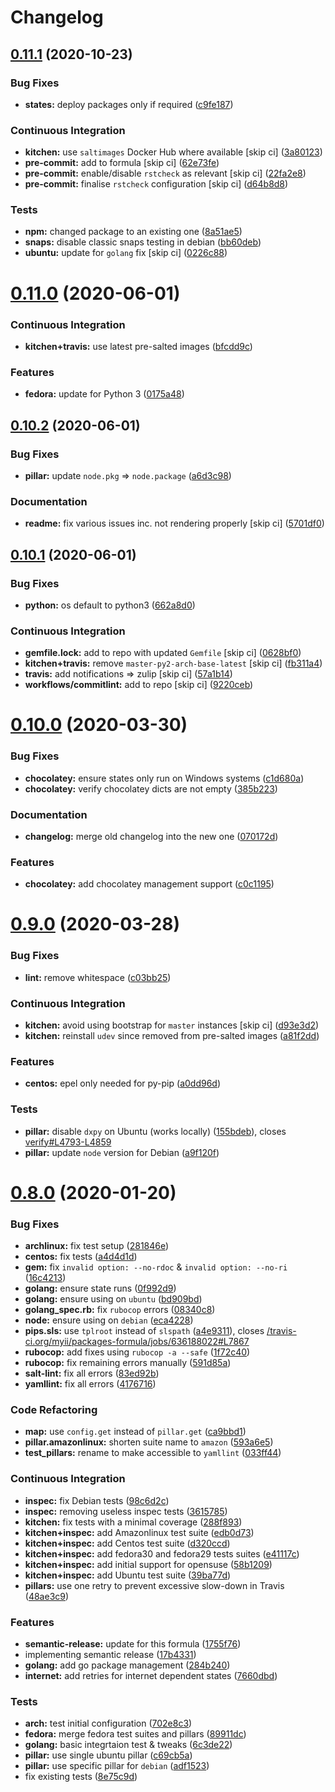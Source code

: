 # Changelog

## [0.11.1](https://github.com/saltstack-formulas/packages-formula/compare/v0.11.0...v0.11.1) (2020-10-23)


### Bug Fixes

* **states:** deploy packages only if required ([c9fe187](https://github.com/saltstack-formulas/packages-formula/commit/c9fe187e1677cc2645d7ed479ab2d32749d38d30))


### Continuous Integration

* **kitchen:** use `saltimages` Docker Hub where available [skip ci] ([3a80123](https://github.com/saltstack-formulas/packages-formula/commit/3a80123db0be1d8f291c606f61634fa2c8597c5e))
* **pre-commit:** add to formula [skip ci] ([62e73fe](https://github.com/saltstack-formulas/packages-formula/commit/62e73fe14cab553603aab6d986199c05457ddcff))
* **pre-commit:** enable/disable `rstcheck` as relevant [skip ci] ([22fa2e8](https://github.com/saltstack-formulas/packages-formula/commit/22fa2e873719d296fab0a9af83c56732b158f275))
* **pre-commit:** finalise `rstcheck` configuration [skip ci] ([d64b8d8](https://github.com/saltstack-formulas/packages-formula/commit/d64b8d8b73fe3ed531c58b6dfdbf5f69201e5cf2))


### Tests

* **npm:** changed package to an existing one ([8a51ae5](https://github.com/saltstack-formulas/packages-formula/commit/8a51ae5f559d5918f37bc0b3fc19da7cc3c88045))
* **snaps:** disable classic snaps testing in debian ([bb60deb](https://github.com/saltstack-formulas/packages-formula/commit/bb60deb20bd7b5cb819f88a1257bba8343729731))
* **ubuntu:** update for `golang` fix [skip ci] ([0226c88](https://github.com/saltstack-formulas/packages-formula/commit/0226c880b8f5b452e6be710b5d1afd3c2d62a6f4))

# [0.11.0](https://github.com/saltstack-formulas/packages-formula/compare/v0.10.2...v0.11.0) (2020-06-01)


### Continuous Integration

* **kitchen+travis:** use latest pre-salted images ([bfcdd9c](https://github.com/saltstack-formulas/packages-formula/commit/bfcdd9cd591837723f8773005e0574815489b61a))


### Features

* **fedora:** update for Python 3 ([0175a48](https://github.com/saltstack-formulas/packages-formula/commit/0175a4811285c4a11f2fa3ac6e4507bc913c0a1d))

## [0.10.2](https://github.com/saltstack-formulas/packages-formula/compare/v0.10.1...v0.10.2) (2020-06-01)


### Bug Fixes

* **pillar:** update `node.pkg` => `node.package` ([a6d3c98](https://github.com/saltstack-formulas/packages-formula/commit/a6d3c98ae7cc3949feb060c95817250513536e8f))


### Documentation

* **readme:** fix various issues inc. not rendering properly [skip ci] ([5701df0](https://github.com/saltstack-formulas/packages-formula/commit/5701df06a9f60d1c3aa717d9a295655c14075223))

## [0.10.1](https://github.com/saltstack-formulas/packages-formula/compare/v0.10.0...v0.10.1) (2020-06-01)


### Bug Fixes

* **python:** os default to python3 ([662a8d0](https://github.com/saltstack-formulas/packages-formula/commit/662a8d092da7c0c6fe92ad6aed974e1c87c1f58d))


### Continuous Integration

* **gemfile.lock:** add to repo with updated `Gemfile` [skip ci] ([0628bf0](https://github.com/saltstack-formulas/packages-formula/commit/0628bf029f0d80f8caab45c191ba28ef2e0af18a))
* **kitchen+travis:** remove `master-py2-arch-base-latest` [skip ci] ([fb311a4](https://github.com/saltstack-formulas/packages-formula/commit/fb311a42074acf58c3e9e39d6281d7faf766dede))
* **travis:** add notifications => zulip [skip ci] ([57a1b14](https://github.com/saltstack-formulas/packages-formula/commit/57a1b1449f7119206f4a7f634b61cb7a6724c494))
* **workflows/commitlint:** add to repo [skip ci] ([9220ceb](https://github.com/saltstack-formulas/packages-formula/commit/9220ceb46b98628a8292e0f5f4cbf24164acc1d5))

# [0.10.0](https://github.com/saltstack-formulas/packages-formula/compare/v0.9.0...v0.10.0) (2020-03-30)


### Bug Fixes

* **chocolatey:** ensure states only run on Windows systems ([c1d680a](https://github.com/saltstack-formulas/packages-formula/commit/c1d680a9dd0863497ca004dcf41378fa0e5707f9))
* **chocolatey:** verify chocolatey dicts are not empty ([385b223](https://github.com/saltstack-formulas/packages-formula/commit/385b2238f4c8bc9389728cc6f90e320bc74b077c))


### Documentation

* **changelog:** merge old changelog into the new one ([070172d](https://github.com/saltstack-formulas/packages-formula/commit/070172db89f2762b11c73c8d149619ce1f197167))


### Features

* **chocolatey:** add chocolatey management support ([c0c1195](https://github.com/saltstack-formulas/packages-formula/commit/c0c119524228e30ed19f6fe8714d47b06915ff43))

# [0.9.0](https://github.com/saltstack-formulas/packages-formula/compare/v0.8.0...v0.9.0) (2020-03-28)


### Bug Fixes

* **lint:** remove whitespace ([c03bb25](https://github.com/saltstack-formulas/packages-formula/commit/c03bb255317716543c092431adf19cac2c0e7463))


### Continuous Integration

* **kitchen:** avoid using bootstrap for `master` instances [skip ci] ([d93e3d2](https://github.com/saltstack-formulas/packages-formula/commit/d93e3d2584b2a5a0e65458b65a104f188568251b))
* **kitchen:** reinstall `udev` since removed from pre-salted images ([a81f2dd](https://github.com/saltstack-formulas/packages-formula/commit/a81f2dd4b337ebe2a898ed8ed91e585e5f19b254))


### Features

* **centos:** epel only needed for py-pip ([a0dd96d](https://github.com/saltstack-formulas/packages-formula/commit/a0dd96d6635306a675f89b2b607db4abc4096251))


### Tests

* **pillar:** disable `dxpy` on Ubuntu (works locally) ([155bdeb](https://github.com/saltstack-formulas/packages-formula/commit/155bdeb7b92d2d06a8d2147e21ad46dff9433aee)), closes [verify#L4793-L4859](https://github.com/verify/issues/L4793-L4859)
* **pillar:** update `node` version for Debian ([a9f120f](https://github.com/saltstack-formulas/packages-formula/commit/a9f120fa6aea35e96ff3d1ef2338bfaeb742afdf))

# [0.8.0](https://github.com/saltstack-formulas/packages-formula/compare/v0.7.0...v0.8.0) (2020-01-20)


### Bug Fixes

* **archlinux:** fix test setup ([281846e](https://github.com/saltstack-formulas/packages-formula/commit/281846e79165872a17d8bd143f2f6b05e0b4da9b))
* **centos:** fix tests ([a4d4d1d](https://github.com/saltstack-formulas/packages-formula/commit/a4d4d1dc734add260ca9b408a67754663c4636bb))
* **gem:** fix `invalid option: --no-rdoc` & `invalid option: --no-ri` ([16c4213](https://github.com/saltstack-formulas/packages-formula/commit/16c4213ab99204e01a040155782a9c158f64e2a9))
* **golang:** ensure state runs ([0f992d9](https://github.com/saltstack-formulas/packages-formula/commit/0f992d9c17b36b37078ac3866b9d2ec4240ebf0b))
* **golang:** ensure using on `ubuntu` ([bd909bd](https://github.com/saltstack-formulas/packages-formula/commit/bd909bd1b63d5678431789980f4650dcb8246012))
* **golang_spec.rb:** fix `rubocop` errors ([08340c8](https://github.com/saltstack-formulas/packages-formula/commit/08340c857a54d67b8310a69558c45c37fd5600fb))
* **node:** ensure using on `debian` ([eca4228](https://github.com/saltstack-formulas/packages-formula/commit/eca4228906d119803a8e0bcf8c4eac33c1babeb3))
* **pips.sls:** use `tplroot` instead of `slspath` ([a4e9311](https://github.com/saltstack-formulas/packages-formula/commit/a4e9311a357808fd608c0e0de638ec3d4889235b)), closes [/travis-ci.org/myii/packages-formula/jobs/636188022#L7867](https://github.com//travis-ci.org/myii/packages-formula/jobs/636188022/issues/L7867)
* **rubocop:** add fixes using `rubocop -a --safe` ([1f72c40](https://github.com/saltstack-formulas/packages-formula/commit/1f72c405de9dd01de1070e37d7d8cbdea41e66ad))
* **rubocop:** fix remaining errors manually ([591d85a](https://github.com/saltstack-formulas/packages-formula/commit/591d85ab5725e6eb45122adebff6c66d894d86ec))
* **salt-lint:** fix all errors ([83ed92b](https://github.com/saltstack-formulas/packages-formula/commit/83ed92bf64ab63ce2a3e0af3f93bb7bb16f87be7))
* **yamllint:** fix all errors ([4176716](https://github.com/saltstack-formulas/packages-formula/commit/4176716f7e45bf9023b29c79e2de4572b1a4e5ec))


### Code Refactoring

* **map:** use `config.get` instead of `pillar.get` ([ca9bbd1](https://github.com/saltstack-formulas/packages-formula/commit/ca9bbd15a12b2ff5df69fc2c17cb8ace12f095fe))
* **pillar.amazonlinux:** shorten suite name to `amazon` ([593a6e5](https://github.com/saltstack-formulas/packages-formula/commit/593a6e5e65557aaca186065314543aa17d13d8f1))
* **test_pillars:** rename to make accessible to `yamllint` ([033ff44](https://github.com/saltstack-formulas/packages-formula/commit/033ff4453f7c2a3cc23785425b10705ecb6fbaa9))


### Continuous Integration

* **inspec:** fix Debian tests ([98c6d2c](https://github.com/saltstack-formulas/packages-formula/commit/98c6d2c9bad3e0c4caad51fd27bde3192cf6df0f))
* **inspec:** removing useless inspec tests ([3615785](https://github.com/saltstack-formulas/packages-formula/commit/3615785e52c671d32fe0b71fd784f25e3beff5d1))
* **kitchen:** fix tests with a minimal coverage ([288f893](https://github.com/saltstack-formulas/packages-formula/commit/288f8936528c9dc33af519314aa36ea69747588b))
* **kitchen+inspec:** add Amazonlinux test suite ([edb0d73](https://github.com/saltstack-formulas/packages-formula/commit/edb0d73ffe0c2a02d3b3d69149ce1edd6b65634e))
* **kitchen+inspec:** add Centos test suite ([d320ccd](https://github.com/saltstack-formulas/packages-formula/commit/d320ccd36b1d1f0a0d70a16a81df7cf0072a1d8c))
* **kitchen+inspec:** add fedora30 and fedora29 tests suites ([e41117c](https://github.com/saltstack-formulas/packages-formula/commit/e41117c34b6f314b7f10ee5a661985c6cc004018))
* **kitchen+inspec:** add initial support for opensuse ([58b1209](https://github.com/saltstack-formulas/packages-formula/commit/58b1209d9a67d59c3b6a2df4b975c2b4690535af))
* **kitchen+inspec:** add Ubuntu test suite ([39ba77d](https://github.com/saltstack-formulas/packages-formula/commit/39ba77d04443abd4d543337ac9cf1e8ae05d5207))
* **pillars:** use one retry to prevent excessive slow-down in Travis ([48ae3c9](https://github.com/saltstack-formulas/packages-formula/commit/48ae3c98fdcc9e6117efb006334e2ac93afc3d40))


### Features

* **semantic-release:** update for this formula ([1755f76](https://github.com/saltstack-formulas/packages-formula/commit/1755f76fde53a8af1641deda393bd8fad3b40230))
* implementing semantic release ([17b4331](https://github.com/saltstack-formulas/packages-formula/commit/17b433126b6e5f7eb5cbfb93558657262e41699b))
* **golang:** add go package management ([284b240](https://github.com/saltstack-formulas/packages-formula/commit/284b240c331a109937dbfceebcb83b44f98e18bf))
* **internet:** add retries for internet dependent states ([7660dbd](https://github.com/saltstack-formulas/packages-formula/commit/7660dbd76f092fc90635804afe5af32cdad66755))


### Tests

* **arch:** test initial configuration ([702e8c3](https://github.com/saltstack-formulas/packages-formula/commit/702e8c32bfaa5f7fc3695fd6421f9c47c0edc057))
* **fedora:** merge fedora test suites and pillars ([89911dc](https://github.com/saltstack-formulas/packages-formula/commit/89911dc9c8aec1ecd83755f5bf6d1deaf216d349))
* **golang:** basic integrtaion test & tweaks ([6c3de22](https://github.com/saltstack-formulas/packages-formula/commit/6c3de2231d136c9d9eb57e232523d0a360ff54f0))
* **pillar:** use single ubuntu pillar ([c69cb5a](https://github.com/saltstack-formulas/packages-formula/commit/c69cb5a792186a8a1600987087389229ddf7a67a))
* **pillar:** use specific pillar for `debian` ([adf1523](https://github.com/saltstack-formulas/packages-formula/commit/adf1523e08bfeff8d635052a8942b48326e507cb))
* fix existing tests ([8e75c9d](https://github.com/saltstack-formulas/packages-formula/commit/8e75c9d5c0c4af5fe4e56ecfcdfcc7ea7486d4dc))

